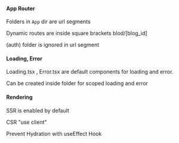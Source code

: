 #### App Router

Folders in `App` dir are url segments 

Dynamic routes are inside square brackets
blod/[blog_id]

(auth) folder is ignored in url segment

#### Loading, Error

Loading.tsx , Error.tsx are default components for loading and error.

Can be created inside folder for scoped loading and error


#### Rendering

SSR is enabled by default

CSR "use client" 

Prevent Hydration with useEffect Hook